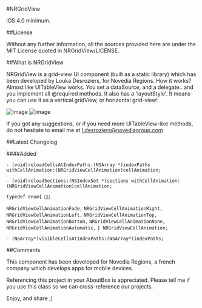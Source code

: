 #NRGridView

iOS 4.0 minimum.

##License

Without any further information, all the sources provided here are under the MIT License quoted in NRGridView/LICENSE.

##What is NRGridView

NRGridView is a grid-view UI component (built as a static library) which has been developed by Louka Desroziers, for Novedia Regions.
How it works? Almost like UITableView works. You set a dataSource, and a delegate.. and you implement all @required methods.
It also has a 'layoutStyle'. It means you can use it as a vertical gridView, or horizontal grid-view!

![image](https://github.com/ldesroziers/NRGridView/blob/master/NRGridViewSampleApp/Screenshots/Vertical-Landscape.png?raw=true)
![image](https://github.com/ldesroziers/NRGridView/blob/master/NRGridViewSampleApp/Screenshots/Horizontal-Landscape.png?raw=true)

If you got any suggestions, or if you need more UITableView-like methods, do not hesitate to email me at l.desroziers@novediagroup.com

##Latest Changelog

####Added

`- (void)reloadCellsAtIndexPaths:(NSArray *)indexPaths withCellAnimation:(NRGridViewCellAnimation)cellAnimation;`

`- (void)reloadSections:(NSIndexSet *)sections withCellAnimation:(NRGridViewCellAnimation)cellAnimation;`

`typedef enum{
`

`NRGridViewCellAnimationFade,`
`NRGridViewCellAnimationRight,`
`NRGridViewCellAnimationLeft,`
`NRGridViewCellAnimationTop,`
`NRGridViewCellAnimationBottom,`
`NRGridViewCellAnimationNone,`
`NRGridViewCellAnimationAutomatic,`
`} NRGridViewCellAnimation;`

`- (NSArray*)visibleCellsAtIndexPaths:(NSArray*)indexPaths;`

##Comments

This component has been developed for Novedia Regions, a french company which develops apps for mobile devices.

Referencing this project in your AboutBox is appreciated.
Please tell me if you use this class so we can cross-reference our projects.

Enjoy, and share ;)